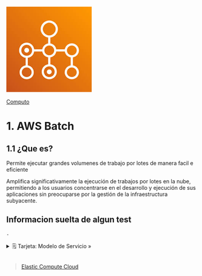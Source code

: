 ![Amazon EC2 Batch](../../00_assets/Computo/Batch-Logo.jpeg)

[Computo](../../01-Computo/)

# 1. AWS Batch

## 1.1 ¿Que es?

Permite ejecutar grandes volumenes de trabajo por lotes de manera facil e eficiente 

Amplifica significativamente la ejecución de trabajos por lotes en la nube, permitiendo a los usuarios concentrarse en el desarrollo y ejecución de sus aplicaciones sin preocuparse por la gestión de la infraestructura subyacente.

## Informacion suelta de algun test

    -

<details>
<summary>🗒 Tarjeta: Modelo de Servicio »</summary>

| Pertenece a:  |
| ---- |
| PaaS |

</details>


<br/>

> [Elastic Compute Cloud](./EC2.md)

<br/>